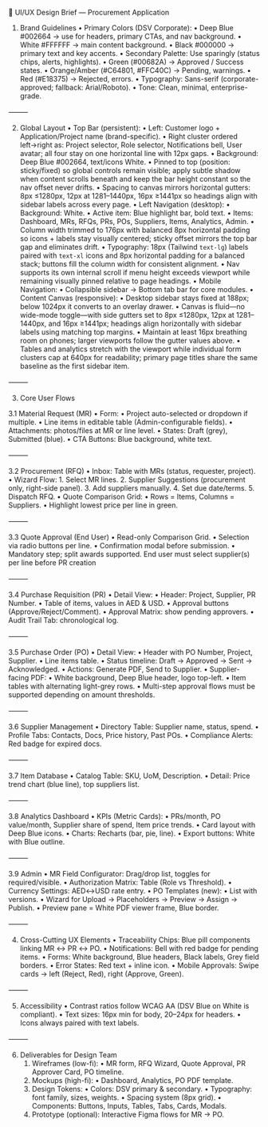 📑 UI/UX Design Brief — Procurement Application

1. Brand Guidelines
	•	Primary Colors (DSV Corporate):
	•	Deep Blue #002664 → use for headers, primary CTAs, and nav background.
	•	White #FFFFFF → main content background.
	•	Black #000000 → primary text and key accents.
	•	Secondary Palette: Use sparingly (status chips, alerts, highlights).
	•	Green (#00682A) → Approved / Success states.
	•	Orange/Amber (#C64801, #FFC40C) → Pending, warnings.
	•	Red (#E18375) → Rejected, errors.
	•	Typography: Sans-serif (corporate-approved; fallback: Arial/Roboto).
	•	Tone: Clean, minimal, enterprise-grade.

⸻

2. Global Layout
	•	Top Bar (persistent):
	•	Left: Customer logo + Application/Project name (brand-specific).
	•	Right cluster ordered left→right as: Project selector, Role selector, Notifications bell, User avatar; all four stay on one horizontal line with 12px gaps.
	•	Background: Deep Blue #002664, text/icons White.
	•	Pinned to top (position: sticky/fixed) so global controls remain visible; apply subtle shadow when content scrolls beneath and keep the bar height constant so the nav offset never drifts.
	•	Spacing to canvas mirrors horizontal gutters: 8px ≤1280px, 12px at 1281–1440px, 16px ≥1441px so headings align with sidebar labels across every page.
	•	Left Navigation (desktop):
	•	Background: White.
	•	Active item: Blue highlight bar, bold text.
	•	Items: Dashboard, MRs, RFQs, PRs, POs, Suppliers, Items, Analytics, Admin.
	•	Column width trimmed to 176px with balanced 8px horizontal padding so icons + labels stay visually centered; sticky offset mirrors the top bar gap and eliminates drift.
	•	Typography: 18px (Tailwind `text-lg`) labels paired with `text-xl` icons and 8px horizontal padding for a balanced stack; buttons fill the column width for consistent alignment.
	•	Nav supports its own internal scroll if menu height exceeds viewport while remaining visually pinned relative to page headings.
	•	Mobile Navigation:
	•	Collapsible sidebar → Bottom tab bar for core modules.
	•	Content Canvas (responsive):
	•	Desktop sidebar stays fixed at 188px; below 1024px it converts to an overlay drawer.
	•	Canvas is fluid—no wide-mode toggle—with side gutters set to 8px ≤1280px, 12px at 1281–1440px, and 16px ≥1441px; headings align horizontally with sidebar labels using matching top margins.
	•	Maintain at least 16px breathing room on phones; larger viewports follow the gutter values above.
	•	Tables and analytics stretch with the viewport while individual form clusters cap at 640px for readability; primary page titles share the same baseline as the first sidebar item.

⸻

3. Core User Flows

3.1 Material Request (MR)
	•	Form:
	•	Project auto-selected or dropdown if multiple.
	•	Line items in editable table (Admin-configurable fields).
	•	Attachments: photos/files at MR or line level.
	•	States: Draft (grey), Submitted (blue).
	•	CTA Buttons: Blue background, white text.

⸻

3.2 Procurement (RFQ)
	•	Inbox: Table with MRs (status, requester, project).
	•	Wizard Flow:
	1.	Select MR lines.
	2.	Supplier Suggestions (procurement only, right-side panel).
	3.	Add suppliers manually.
	4.	Set due date/terms.
	5.	Dispatch RFQ.
	•	Quote Comparison Grid:
	•	Rows = Items, Columns = Suppliers.
	•	Highlight lowest price per line in green.

⸻

3.3 Quote Approval (End User)
	•	Read-only Comparison Grid.
	•	Selection via radio buttons per line.
	•	Confirmation modal before submission.
	•	Mandatory step; split awards supported. End user must select supplier(s) per line before PR creation

⸻

3.4 Purchase Requisition (PR)
	•	Detail View:
	•	Header: Project, Supplier, PR Number.
	•	Table of items, values in AED & USD.
	•	Approval buttons (Approve/Reject/Comment).
	•	Approval Matrix: show pending approvers.
	•	Audit Trail Tab: chronological log.

⸻

3.5 Purchase Order (PO)
	•	Detail View:
	•	Header with PO Number, Project, Supplier.
	•	Line items table.
	•	Status timeline: Draft → Approved → Sent → Acknowledged.
	•	Actions: Generate PDF, Send to Supplier.
	•	Supplier-facing PDF:
	•	White background, Deep Blue header, logo top-left.
	•	Item tables with alternating light-grey rows.
	•	Multi-step approval flows must be supported depending on amount thresholds.

⸻

3.6 Supplier Management
	•	Directory Table: Supplier name, status, spend.
	•	Profile Tabs: Contacts, Docs, Price history, Past POs.
	•	Compliance Alerts: Red badge for expired docs.

⸻

3.7 Item Database
	•	Catalog Table: SKU, UoM, Description.
	•	Detail: Price trend chart (blue line), top suppliers list.

⸻

3.8 Analytics Dashboard
	•	KPIs (Metric Cards):
	•	PRs/month, PO value/month, Supplier share of spend, Item price trends.
	•	Card layout with Deep Blue icons.
	•	Charts: Recharts (bar, pie, line).
	•	Export buttons: White with Blue outline.

⸻

3.9 Admin
	•	MR Field Configurator: Drag/drop list, toggles for required/visible.
	•	Authorization Matrix: Table (Role vs Threshold).
	•	Currency Settings: AED↔USD rate entry.
	•	PO Templates (new):
	•	List with versions.
	•	Wizard for Upload → Placeholders → Preview → Assign → Publish.
	•	Preview pane = White PDF viewer frame, Blue border.

⸻

4. Cross-Cutting UX Elements
	•	Traceability Chips: Blue pill components linking MR ↔ PR ↔ PO.
	•	Notifications: Bell with red badge for pending items.
	•	Forms: White background, Blue headers, Black labels, Grey field borders.
	•	Error States: Red text + inline icon.
	•	Mobile Approvals: Swipe cards → left (Reject, Red), right (Approve, Green).

⸻

5. Accessibility
	•	Contrast ratios follow WCAG AA (DSV Blue on White is compliant).
	•	Text sizes: 16px min for body, 20–24px for headers.
	•	Icons always paired with text labels.

⸻

6. Deliverables for Design Team
	1.	Wireframes (low-fi):
	•	MR form, RFQ Wizard, Quote Approval, PR Approver Card, PO timeline.
	2.	Mockups (high-fi):
	•	Dashboard, Analytics, PO PDF template.
	3.	Design Tokens:
	•	Colors: DSV primary & secondary.
	•	Typography: font family, sizes, weights.
	•	Spacing system (8px grid).
	•	Components: Buttons, Inputs, Tables, Tabs, Cards, Modals.
	4.	Prototype (optional): Interactive Figma flows for MR → PO.
